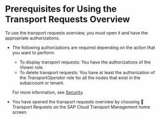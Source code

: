 <!-- loio55f162d7d8f84c108209412bda30499a -->

<link rel="stylesheet" type="text/css" href="../css/sap-icons.css"/>

# Prerequisites for Using the Transport Requests Overview
 
To use the transport requests overview, you must open it and have the appropriate authorizations.

-   The following authorizations are required depending on the action that you want to perform:

    -   To display transport requests: You have the authorizations of the *Viewer* role.
    -   To delete transport requests: You have at least the authorization of the *TransportOperator* role for all the nodes that exist in the subaccount or tenant.

    For more information, see [Security](../60-security/security-51939a4.md).

-   You have opened the transport requests overview by choosing <span class="SAP-icons-V5"></span> Transport Requests on the SAP Cloud Transport Management home screen.

